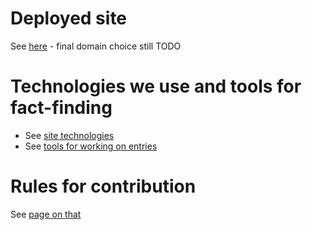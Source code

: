 # Deployed site

See [here](https://ventilate-schools.github.io/) - final domain choice still TODO

# Technologies we use and tools for fact-finding 

* See [site technologies](site-technologies.md)
* See [tools for working on entries](tools-for-working-on-entries.md)

# Rules for contribution

See [page on that](contribution-rules)

